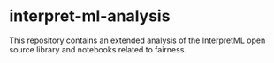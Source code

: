 # interpret-ml-analysis
This repository contains an extended analysis of the InterpretML open source library and notebooks related to fairness.
